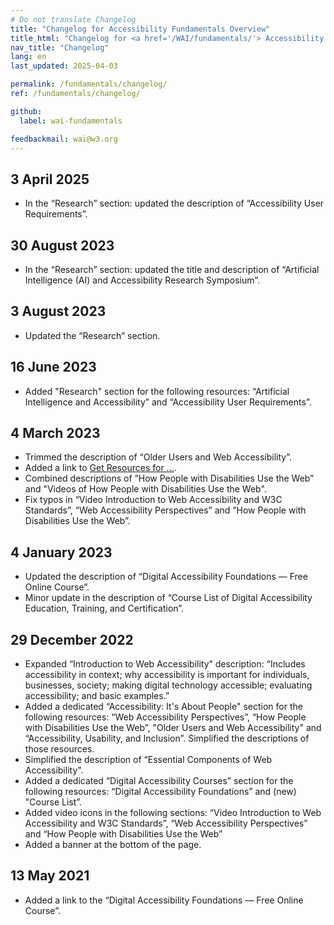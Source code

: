 ```yaml
---
# Do not translate Changelog
title: "Changelog for Accessibility Fundamentals Overview"
title_html: "Changelog for <a href='/WAI/fundamentals/'> Accessibility Fundamentals Overview</a>"
nav_title: "Changelog"
lang: en
last_updated: 2025-04-03

permalink: /fundamentals/changelog/
ref: /fundamentals/changelog/

github:
  label: wai-fundamentals

feedbackmail: wai@w3.org
---
```


## 3 April 2025

- In the “Research” section: updated the description of “Accessibility User Requirements”.

## 30 August 2023

- In the “Research” section: updated the title and description of “Artificial Intelligence (AI) and Accessibility Research Symposium”.

## 3 August 2023

- Updated the “Research” section.

## 16 June 2023

- Added "Research" section for the following resources: “Artificial Intelligence and Accessibility” and “Accessibility User Requirements”.

## 4 March 2023

- Trimmed the description of “Older Users and Web Accessibility”.
- Added a link to [Get Resources for ...](https://www.w3.org/WAI/roles/).
- Combined descriptions of “How People with Disabilities Use the Web” and "Videos of How People with Disabilities Use the Web". 
- Fix typos in “Video Introduction to Web Accessibility and W3C Standards”, “Web Accessibility Perspectives” and “How People with Disabilities Use the Web”.

## 4 January 2023

- Updated the description of “Digital Accessibility Foundations &mdash; Free Online Course”.
- Minor update in the description of “Course List of Digital Accessibility Education, Training, and Certification”.

## 29 December 2022

- Expanded “Introduction to Web Accessibility” description: “Includes accessibility in context; why accessibility is important for individuals, businesses, society; making digital technology accessible; evaluating accessibility; and basic examples.”
- Added a dedicated “Accessibility: It's About People" section for the following resources: “Web Accessibility Perspectives”, “How People with Disabilities Use the Web”, "Older Users and Web Accessibility" and “Accessibility, Usability, and Inclusion”. Simplified the descriptions of those resources.
- Simplified the description of “Essential Components of Web Accessibility".
- Added a dedicated “Digital Accessibility Courses” section for the following resources: “Digital Accessibility Foundations” and (new) "Course List”.
- Added video icons in the following sections: “Video Introduction to Web Accessibility and W3C Standards”, “Web Accessibility Perspectives” and “How People with Disabilities Use the Web”
- Added a banner at the bottom of the page.

## 13 May 2021

- Added a link to the “Digital Accessibility Foundations &mdash; Free Online Course”.
